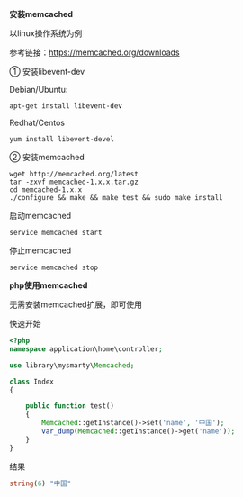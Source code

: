 **安装memcached** 

以linux操作系统为例

参考链接：<https://memcached.org/downloads>

① 安装libevent-dev

Debian/Ubuntu:

`apt-get install libevent-dev` 

Redhat/Centos

 `yum install libevent-devel`

② 安装memcached

```linux
wget http://memcached.org/latest
tar -zxvf memcached-1.x.x.tar.gz
cd memcached-1.x.x
./configure && make && make test && sudo make install
```

启动memcached

`service memcached start`

停止memcached

`service memcached stop`

**php使用memcached**

无需安装memcached扩展，即可使用

快速开始

```php
<?php
namespace application\home\controller;

use library\mysmarty\Memcached;

class Index
{

    public function test()
    {
        Memcached::getInstance()->set('name', '中国');
        var_dump(Memcached::getInstance()->get('name'));
    }
}
```

结果

```php
string(6) "中国"
```

